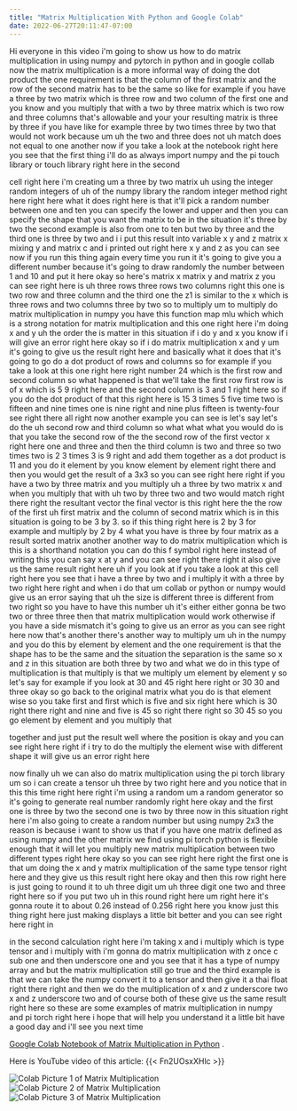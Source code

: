 ```yaml
---
title: "Matrix Multiplication With Python and Google Colab"
date: 2022-06-27T20:11:47-07:00
---
```


Hi everyone in this video i'm going to show us how to do matrix multiplication in using numpy and pytorch in python and in google collab now the matrix multiplication is a more informal way of doing the dot product the one requirement is that the column of the first matrix and the row of the second matrix has to be the same so like for example if you have a three by two matrix which is three row and two column of the first one and you know and you multiply that with a two by three matrix which is two row and three columns that's allowable and your your resulting matrix is three by three if you have like for example three by two times three by two that would not work because um uh the two and three does not uh match does not equal to one another now if you take a look at the notebook right here you see that the first thing i'll do as always import numpy and the pi touch library or touch library right here in the second

cell right here i'm creating um a three by two matrix uh using the integer random integers of uh of the numpy library the random integer method right here right here what it does right here is that it'll pick a random number between one and ten you can specify the lower and upper and then you can specify the shape that you want the matrix to be in the situation it's three by two the second example is also from one to ten but two by three and the third one is three by two and i i put this result into variable x y and z matrix x mixing y and matrix c and i printed out right here x y and z as you can see now if you run this thing again every time you run it it's going to give you a different number because it's going to draw randomly the number between 1 and 10 and put it here okay so here's matrix x matrix y and matrix z you can see right here is uh three rows three rows two columns right this one is two row and three column and the third one the z1 is similar to the x which is three rows and two columns three by two so to multiply um to multiply do matrix multiplication in numpy you have this function map mlu which which is a strong notation for matrix multiplication and this one right here i'm doing x and y uh the order the is matter in this situation if i do y and x you know if i will give an error right here okay so if i do matrix multiplication x and y um it's going to give us the result right here and basically what it does that it's going to go do a dot product of rows and columns so for example if you take a look at this one right here right number 24 which is the first row and second column so what happened is that we'll take the first row first row is of x which is 5 9 right here and the second column is 3 and 1 right here so if you do the dot product of that this right here is 15 3 times 5 five time two is fifteen and nine times one is nine right and nine plus fifteen is twenty-four see right there all right now another example you can see is let's say let's do the uh second row and third column so what what what you would do is that you take the second row of the the second row of the first vector x right here one and three and then the third column is two and three so two times two is 2 3 times 3 is 9 right and add them together as a dot product is 11 and you do it element by you know element by element right there and then you would get the result of a 3x3 so you can see right here right if you have a two by three matrix and you multiply uh a three by two matrix x and when you multiply that with uh two by three two and two would match right there right the resultant vector the final vector is this right here the the row of the first uh first matrix and the column of second matrix which is in this situation is going to be 3 by 3. so if this thing right here is 2 by 3 for example and multiply by 2 by 4 what you have is three by four matrix as a result sorted matrix another another way to do matrix multiplication which is this is a shorthand notation you can do this f symbol right here instead of writing this you can say x at y and you can see right there right it also give us the same result right here uh if you look at if you take a look at this cell right here you see that i have a three by two and i multiply it with a three by two right here right and when i do that um collab or python or numpy would give us an error saying that uh the size is different three is different from two right so you have to have this number uh it's either either gonna be two two or three three then that matrix multiplication would work otherwise if you have a side mismatch it's going to give us an error as you can see right here now that's another there's another way to multiply um uh in the numpy and you do this by element by element and the one requirement is that the shape has to be the same and the situation the separation is the same so x and z in this situation are both three by two and what we do in this type of multiplication is that multiply is that we multiply um element by element y so let's say for example if you look at 30 and 45 right here right or 30 30 and three okay so go back to the original matrix what you do is that element wise so you take first and first which is five and six right here which is 30 right there right and nine and five is 45 so right there right so 30 45 so you go element by element and you multiply that

together and just put the result well where the position is okay and you can see right here right if i try to do the multiply the element wise with different shape it will give us an error right here

now finally uh we can also do matrix multiplication using the pi torch library um so i can create a tensor uh three by two right here and you notice that in this this time right here right i'm using a random um a random generator so it's going to generate real number randomly right here okay and the first one is three by two the second one is two by three now in this situation right here i'm also going to create a random number but using numpy 2x3 the reason is because i want to show us that if you have one matrix defined as using numpy and the other matrix we find using pi torch python is flexible enough that it will let you multiply new matrix multiplication between two different types right here okay so you can see right here right the first one is that um doing the x and y matrix multiplication of the same type tensor right here and they give us this result right here okay and then this row right here is just going to round it to uh three digit um uh three digit one two and three right here so if you put two uh in this round right here um right here it's gonna route it to about 0.26 instead of 0.256 right here you know just this thing right here just making displays a little bit better and you can see right here right in

in the second calculation right here i'm taking x and i multiply which is type tensor and i multiply with i'm gonna do matrix multiplication with z once c sub one and then underscore one and you see that it has a type of numpy array and but the matrix multiplication still go true and the third example is that we can take the numpy convert it to a tensor and then give it a thai float right there right and then we do the multiplication of x and z underscore two x and z underscore two and of course both of these give us the same result right here so these are some examples of matrix multiplication in numpy and pi torch right here i hope that will help you understand it a little bit have a good day and i'll see you next time



[Google Colab Notebook of Matrix Multiplication in Python](https://colab.research.google.com/drive/1bDW8pr0Thw6iEgNsBl6ldfNxwiXFVgL4?usp=sharing) . 

Here is YouTube video of this article: {{< Fn2UOsxXHlc >}} 

![Colab Picture 1 of Matrix Multiplication](/img/matrix_mul_01.jpg)
![Colab Picture 2 of Matrix Multiplication](/img/matrix_mul_02.jpg)
![Colab Picture 3 of Matrix Multiplication](/img/matrix_mul_03.jpg)
